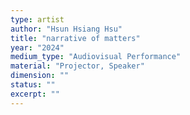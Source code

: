 ```yaml
---
type: artist
author: "Hsun Hsiang Hsu"
title: "narrative of matters"
year: "2024"
medium_type: "Audiovisual Performance"
material: "Projector, Speaker"
dimension: ""
status: ""
excerpt: ""
---
```


